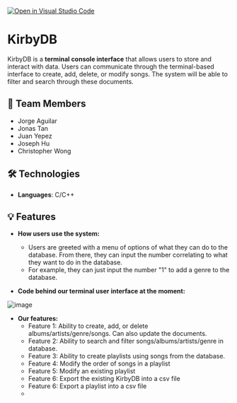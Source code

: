 [![Open in Visual Studio Code](https://classroom.github.com/assets/open-in-vscode-718a45dd9cf7e7f842a935f5ebbe5719a5e09af4491e668f4dbf3b35d5cca122.svg)](https://classroom.github.com/online_ide?assignment_repo_id=10809533&assignment_repo_type=AssignmentRepo)

# KirbyDB
KirbyDB is a **terminal console interface** that allows users to store and interact with data. Users can communicate through the terminal-based interface to create, add, delete, or modify songs. The system will be able to filter and search through these documents.

## 👥 Team Members
- Jorge Aguilar
- Jonas Tan
- Juan Yepez
- Joseph Hu
- Christopher Wong

## 🛠️ Technologies
- **Languages**: C/C++

## 💡 Features
- **How users use the system:**
  - Users are greeted with a menu of options of what they can do to the database. From there, they can input the number correlating to what they want to do in the database.
  - For example, they can just input the number "1" to add a genre to the database. 
  
- **Code behind our terminal user interface at the moment:**

![image](https://user-images.githubusercontent.com/77127695/235016485-f6dad09c-8638-485c-916d-c42aaa321422.png)


- **Our features:**
  - Feature 1: Ability to create, add, or delete albums/artists/genre/songs. Can also update the documents.
  - Feature 2: Ability to search and filter songs/albums/artists/genre in database.
  - Feature 3: Ability to create playlists using songs from the database.
  - Feature 4: Modify the order of songs in a playlist
  - Feature 5: Modify an existing playlist
  - Feature 6: Export the existing KirbyDB into a csv file
  - Feature 6: Export a playlist into a csv file
  - 

